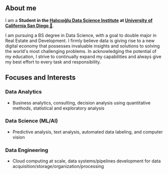 ---
---
## About me

I am a **Student in the [Halıcıoğlu Data Science Institute](https://datascience.ucsd.edu) at [University of California San Diego 🔱](https://www.ucsd.edu)**.

I am pursuing a BS degree in Data Science, with a goal to double major in Real Estate and Development. I firmly believe data is giving rise to a new digital economy that possesses invaluable insights and solutions to solving the world's most challenging problems. In acknowledging the potential of my education, I strive to continually expand my capabilities and always give my best effort to every task and responsibility.


## Focuses and Interests

### Data Analytics
- Business analytics, consulting, decision analysis using quantitative methods, statistical and exploratory analysis

### Data Science (ML/AI)
- Predictive analysis, text analysis, automated data labeling, and computer vision

### Data Engineering
- Cloud computing at scale, data systems/pipelines development for data acquisition/storage/organization/processing
